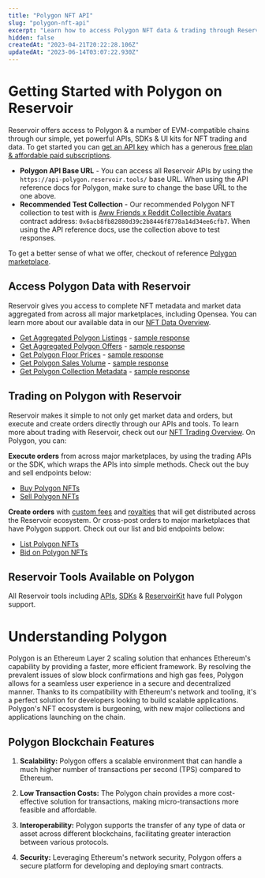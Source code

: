 ```yaml
---
title: "Polygon NFT API"
slug: "polygon-nft-api"
excerpt: "Learn how to access Polygon NFT data & trading through Reservoir's developer tools"
hidden: false
createdAt: "2023-04-21T20:22:28.106Z"
updatedAt: "2023-06-14T03:07:22.930Z"
---
```

# Getting Started with Polygon on Reservoir

Reservoir offers access to Polygon & a number of EVM-compatible chains through our simple, yet powerful APIs, SDKs & UI kits for NFT trading and data. To get started you can [get an API key](https://docs.reservoir.tools/reference/dashboard-sign-up) which has a generous [free plan & affordable paid subscriptions](https://reservoir.tools/pricing). 

- **Polygon API Base URL** - You can access all Reservoir APIs by using the `https://api-polygon.reservoir.tools/` base URL. When using the API reference docs for Polygon, make sure to change the base URL to the one above.
- **Recommended Test Collection** - Our recommended Polygon NFT collection to test with is [Aww Friends x Reddit Collectible Avatars](https://polygonscan.com/address/0x6acb8fb82880d39c2b8446f8778a14d34ee6cfb7) contract address: `0x6acb8fb82880d39c2b8446f8778a14d34ee6cfb7`. When using the API reference docs, use the collection above to test responses. 

To get a better sense of what we offer, checkout of reference [Polygon marketplace](https://marketplace.reservoir.tools/collection/polygon/0x670fd103b1a08628e9557cd66b87ded841115190).

## Access Polygon Data with Reservoir

Reservoir gives you access to complete NFT metadata and market data aggregated from across all major marketplaces, including Opensea. You can learn more about our available data in our [NFT Data Overview](ref:nft-data-overview). 

- [Get Aggregated Polygon Listings](https://docs.reservoir.tools/reference/getordersasksv4) - [sample response](https://api-polygon.reservoir.tools/orders/asks/v4?contracts=0x6acb8fb82880d39c2b8446f8778a14d34ee6cfb7)
- [Get Aggregated Polygon Offers](https://docs.reservoir.tools/reference/getordersbidsv5) - [sample response](https://api-polygon.reservoir.tools/orders/bids/v5?contracts=0x6acb8fb82880d39c2b8446f8778a14d34ee6cfb7)
- [Get Polygon Floor Prices](https://docs.reservoir.tools/reference/getcollectionsv5) - [sample response](https://api-polygon.reservoir.tools/collections/0x6acB8fb82880d39c2B8446F8778A14d34Ee6cFb7/attributes/explore/v4)
- [Get Polygon Sales Volume](https://docs.reservoir.tools/reference/getcollectionsdailyvolumesv1) - [sample response](https://api-polygon.reservoir.tools/collections/daily-volumes/v1?id=0x6acB8fb82880d39c2B8446F8778A14d34Ee6cFb7)
- [Get Polygon Collection Metadata](https://docs.reservoir.tools/reference/gettokensv6) - [sample response](https://api-polygon.reservoir.tools/tokens/v6?collection=0x6acB8fb82880d39c2B8446F8778A14d34Ee6cFb7)

## Trading on Polygon with Reservoir

Reservoir makes it simple to not only get market data and orders, but execute and create orders directly through our APIs and tools. To learn more about trading with Reservoir, check out our [NFT Trading Overview](ref:creating-and-filling-orders). On Polygon, you can:

**Execute orders** from across major marketplaces, by using the trading APIs or the SDK, which wraps the APIs into simple methods. Check out the buy and sell endpoints below:

- [Buy Polygon NFTs](https://docs.reservoir.tools/reference/postexecutebuyv7)
- [Sell Polygon NFTs](https://docs.reservoir.tools/reference/postexecutesellv7)

**Create orders** with [custom fees](https://docs.reservoir.tools/docs/custom-fees) and [royalties](https://docs.reservoir.tools/docs/royalties) that will get distributed across the Reservoir ecosystem. Or cross-post orders to major marketplaces that have Polygon support. Check out our list and bid endpoints below:

- [List Polygon NFTs](https://docs.reservoir.tools/reference/postexecutelistv5)
- [Bid on Polygon NFTs](https://docs.reservoir.tools/reference/postexecutebidv5)

## Reservoir Tools Available on Polygon

All Reservoir tools including [APIs](https://docs.reservoir.tools/reference/overview), [SDKs](https://docs.reservoir.tools/reference/reservoir-sdk-jstsnode) & [ReservoirKit](https://docs.reservoir.tools/reference/reservoirkit) have full Polygon support.

# Understanding Polygon

Polygon is an Ethereum Layer 2 scaling solution that enhances Ethereum's capability by providing a faster, more efficient framework. By resolving the prevalent issues of slow block confirmations and high gas fees, Polygon allows for a seamless user experience in a secure and decentralized manner. Thanks to its compatibility with Ethereum's network and tooling, it's a perfect solution for developers looking to build scalable applications. Polygon's NFT ecosystem is burgeoning, with new major collections and applications launching on the chain.

## Polygon Blockchain Features

1. **Scalability:** Polygon offers a scalable environment that can handle a much higher number of transactions per second (TPS) compared to Ethereum.

2. **Low Transaction Costs:** The Polygon chain provides a more cost-effective solution for transactions, making micro-transactions more feasible and affordable.

3. **Interoperability:** Polygon supports the transfer of any type of data or asset across different blockchains, facilitating greater interaction between various protocols.

4. **Security:** Leveraging Ethereum's network security, Polygon offers a secure platform for developing and deploying smart contracts.